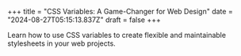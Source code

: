 +++
title = "CSS Variables: A Game-Changer for Web Design"
date = "2024-08-27T05:15:13.837Z"
draft = false
+++

  Learn how to use CSS variables to create flexible and maintainable stylesheets in your web projects.
        